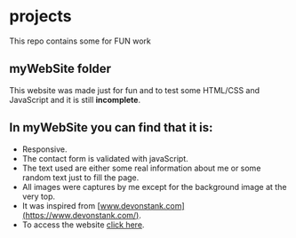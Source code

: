 # projects
This repo contains some for FUN work
## myWebSite folder
This website was made just for fun and to test some HTML/CSS and JavaScript and it is still **incomplete**.
## In myWebSite you can find that it is:
* Responsive.
* The contact form is validated with javaScript.
* The text used are either some real information about me or some random text just to fill the page.
* All images were captures by me except for the background image at the very top.  
* It was inspired from [www.devonstank.com](https://www.devonstank.com/).
* To access the website [click here](https://samtabaja.github.io/projects/myWebSite/).
